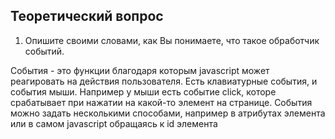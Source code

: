 ## Теоретический вопрос

1. Опишите своими словами, как Вы понимаете, что такое обработчик событий.

События - это функции благодаря которым javascript может реагировать на действия пользователя.
Есть клавиатурные события, и события мыши.
Например у мыши есть событие click, которе срабатывает при нажатии на какой-то элемент на странице.
События можно задать несколькими способами, например в атрибутах элемента или в самом javascript обращаясь к id элемента

